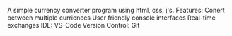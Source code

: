 A simple currency converter program using html, css, j's.
Features:
Conert between multiple curriences
User friendly console interfaces
Real-time exchanges
IDE: VS-Code
Version Control: Git
